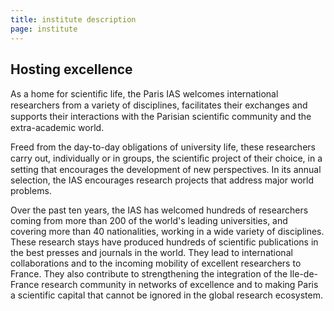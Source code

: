 ```yaml
---
title: institute description
page: institute
---
```

## Hosting excellence

As a home for scientiﬁc life, the Paris IAS welcomes international researchers from a variety  of disciplines, facilitates their exchanges and supports their interactions with the Parisian scientiﬁc community  and the extra-academic world. 

Freed from the day-to-day obligations of university  life, these researchers carry out, individually or in groups, the scientiﬁc project of their choice, in a setting that encourages the development of new perspectives. In its annual selection, the IAS encourages research projects that address major world problems.

Over the past ten years, the IAS has welcomed hundreds of researchers coming from more than 200 of the world's leading universities, and covering more than 40 nationalities, working in a wide variety of disciplines. These research stays have produced hundreds of scientific publications in the best presses and journals in the world. They lead to international collaborations and to the incoming mobility of excellent researchers to France. They also contribute to strengthening the integration of the Ile-de-France research community in networks of excellence and to making Paris a scientific capital that cannot be ignored in the global research ecosystem.